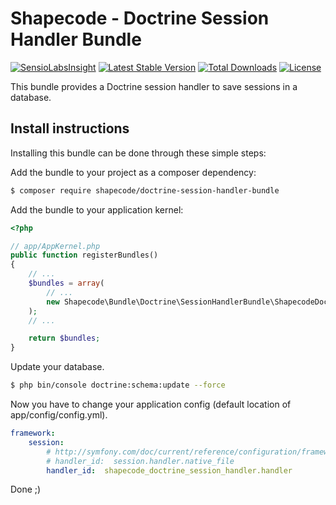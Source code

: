 Shapecode - Doctrine Session Handler Bundle
============

[![SensioLabsInsight](https://insight.sensiolabs.com/projects/459ede02-b412-445e-9846-336cbfeb3fd5/mini.png)](https://insight.sensiolabs.com/projects/459ede02-b412-445e-9846-336cbfeb3fd5)
[![Latest Stable Version](https://poser.pugx.org/shapecode/doctrine-session-handler-bundle/v/stable)](https://packagist.org/packages/shapecode/doctrine-session-handler-bundle)
[![Total Downloads](https://poser.pugx.org/shapecode/doctrine-session-handler-bundle/downloads)](https://packagist.org/packages/shapecode/doctrine-session-handler-bundle)
[![License](https://poser.pugx.org/shapecode/doctrine-session-handler-bundle/license)](https://packagist.org/packages/shapecode/doctrine-session-handler-bundle)

This bundle provides a Doctrine session handler to save sessions in a database.

Install instructions
--------------------------------

Installing this bundle can be done through these simple steps:

Add the bundle to your project as a composer dependency:

```bash
$ composer require shapecode/doctrine-session-handler-bundle
```

Add the bundle to your application kernel:
```php
<?php

// app/AppKernel.php
public function registerBundles()
{
	// ...
	$bundles = array(
		// ...
        new Shapecode\Bundle\Doctrine\SessionHandlerBundle\ShapecodeDoctrineSessionHandlerBundle,
	);
    // ...

    return $bundles;
}
```

Update your database.

```bash
$ php bin/console doctrine:schema:update --force
```

Now you have to change your application config (default location of app/config/config.yml).

```yml
framework:
    session:
        # http://symfony.com/doc/current/reference/configuration/framework.html#handler-id
        # handler_id:  session.handler.native_file
        handler_id:  shapecode_doctrine_session_handler.handler
```

Done ;)
